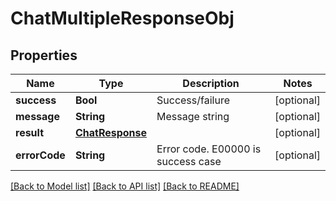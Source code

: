 # ChatMultipleResponseObj

## Properties
Name | Type | Description | Notes
------------ | ------------- | ------------- | -------------
**success** | **Bool** | Success/failure | [optional] 
**message** | **String** | Message string | [optional] 
**result** | [**ChatResponse**](ChatResponse.md) |  | [optional] 
**errorCode** | **String** | Error code. E00000 is success case | [optional] 

[[Back to Model list]](../README.md#documentation-for-models) [[Back to API list]](../README.md#documentation-for-api-endpoints) [[Back to README]](../README.md)


